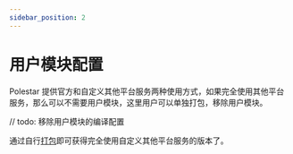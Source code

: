 ```yaml
---
sidebar_position: 2
---
```


# 用户模块配置

Polestar 提供官方和自定义其他平台服务两种使用方式，如果完全使用其他平台服务，那么可以不需要用户模块，这里用户可以单独打包，移除用户模块。

// todo: 移除用户模块的编译配置

通过自行[打包](./package.md)即可获得完全使用自定义其他平台服务的版本了。
